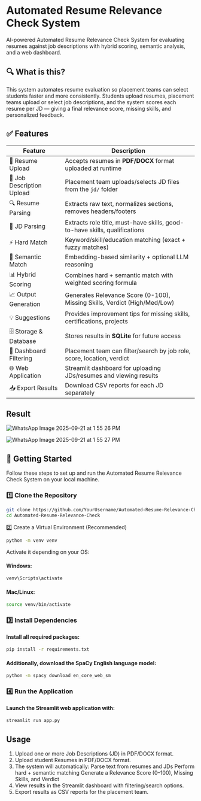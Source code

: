 # Automated Resume Relevance Check System
AI-powered Automated Resume Relevance Check System for evaluating resumes against job descriptions with hybrid scoring, semantic analysis, and a web dashboard.

## 🔍 What is this?

This system automates resume evaluation so placement teams can select students faster and more consistently. Students upload resumes, placement teams upload or select job descriptions, and the system scores each resume per JD — giving a final relevance score, missing skills, and personalized feedback.

## ✅ Features

| Feature                                   | Description                                                                 |
|-------------------------------------------|-----------------------------------------------------------------------------|
| 📂 Resume Upload                          | Accepts resumes in **PDF/DOCX** format uploaded at runtime                  |
| 📄 Job Description Upload                 | Placement team uploads/selects JD files from the `jd/` folder               |
| 🔍 Resume Parsing                         | Extracts raw text, normalizes sections, removes headers/footers             |
| 📝 JD Parsing                             | Extracts role title, must-have skills, good-to-have skills, qualifications  |
| ⚡ Hard Match                             | Keyword/skill/education matching (exact + fuzzy matches)                    |
| 🤖 Semantic Match                         | Embedding-based similarity + optional LLM reasoning                         |
| 📊 Hybrid Scoring                         | Combines hard + semantic match with weighted scoring formula                |
| 📈 Output Generation                      | Generates Relevance Score (0-100), Missing Skills, Verdict (High/Med/Low)   |
| 💡 Suggestions                           | Provides improvement tips for missing skills, certifications, projects      |
| 🗄️ Storage & Database                    | Stores results in **SQLite** for future access                              |
| 🔎 Dashboard Filtering                    | Placement team can filter/search by job role, score, location, verdict      |
| 🌐 Web Application                        | Streamlit dashboard for uploading JDs/resumes and viewing results           |
| 📥 Export Results                         | Download CSV reports for each JD separately                                 |

## Result

![WhatsApp Image 2025-09-21 at 1 55 26 PM](https://github.com/user-attachments/assets/89e17ca2-7337-4f20-ba78-e875694fa0d5)

![WhatsApp Image 2025-09-21 at 1 55 27 PM](https://github.com/user-attachments/assets/b26106aa-9deb-4694-ac55-fc94086f1381)

## 🚀 Getting Started

Follow these steps to set up and run the Automated Resume Relevance Check System on your local machine.

### 1️⃣ Clone the Repository
```bash
git clone https://github.com/YourUsername/Automated-Resume-Relevance-Check.git
cd Automated-Resume-Relevance-Check
```
2️⃣ Create a Virtual Environment (Recommended)
```bash
python -m venv venv
```
Activate it depending on your OS:
#### Windows:
```bash
venv\Scripts\activate
```
#### Mac/Linux:
```bash
source venv/bin/activate
```
### 3️⃣ Install Dependencies
#### Install all required packages:
```bash
pip install -r requirements.txt
```
#### Additionally, download the SpaCy English language model:
```bash
python -m spacy download en_core_web_sm
```
### 4️⃣ Run the Application
#### Launch the Streamlit web application with:
```bash
streamlit run app.py
```

## Usage
1. Upload one or more Job Descriptions (JD) in PDF/DOCX format.
2. Upload student Resumes in PDF/DOCX format.
3. The system will automatically:
       Parse text from resumes and JDs
       Perform hard + semantic matching
       Generate a Relevance Score (0–100), Missing Skills, and Verdict
5. View results in the Streamlit dashboard with filtering/search options.
6. Export results as CSV reports for the placement team.







